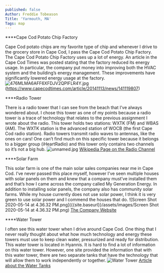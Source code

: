 ```yaml
---
published: false
Author: Freddie Tobeason
Title: 'Yarmouth, MA'
Tags: map
---
```

****Cape Cod Potato Chip Factory

Cape Cod potato chips are my favorite type of chip and whenever I drive to the grocery store in Cape Cod, I pass the Cape Cod Potato Chip Factory. The Cape Cod Potato Chip Factory uses up a lot of energy. An article in the Cape Cod Times was posted stating that the factory reduced its energy usage. In particular, the company put money into improving both the HVAC system and the building’s energy management. These improvements have significantly lowered energy usage at the factory.![476MLMA6AFF6XFDJV2QPIFLR4Y.jpg]({{site.baseurl}}/assets/images/476MLMA6AFF6XFDJV2QPIFLR4Y.jpg)
(https://www.capecodtimes.com/article/20141113/news/141119807)

****Radio Tower

There is a radio tower that I can see from the beach that I’ve always wondered about. I chose this tower as one of my points because a radio tower is a trace of technology that relates to the previous assignment I wrote about the radio. This tower holds two stations: WXTK (FM) and WBAS (AM). The WXTK station is the advanced station of WOCB (the first Cape Cod radio station). Radio towers transmit radio waves to antennas, like the ones on cars! One can’t find much on this specific tower because it belongs to a bigger group (iHeartRadio) and this tower only contains two channels so it’s not a big hub. ![unnamed.jpg]({{site.baseurl}}/assets/images/unnamed.jpg)
[Wikipedia Page on the Radio Channel](https://en.wikipedia.org/wiki/WXTK#History)

****Solar Farm

This solar farm is one of the main solar sales companies near me in Cape Cod. I’ve never passed this place myself, however I’ve seen multiple houses with solar panels on them and knew that a company must’ve installed them and that’s how I came across the company called My Generation Energy. In addition to installing solar panels, the company also has community solar farms. While my house currently does not use solar power, I think it is very green  to use solar power and I commend the houses that do. ![Screen Shot 2020-05-14 at 4.36.32 PM.png]({{site.baseurl}}/assets/images/Screen Shot 2020-05-14 at 4.36.32 PM.png) [The Company Website](https://www.mygenerationenergy.com/commercial/)

****Water Tower

I often see this water tower when I drive around Cape Cod. One thing that I never really thought about what how much technology and energy these towers must use to keep clean water, pressurized and ready for distribution. This water tower is located in Hyannis. It is hard to find a lot of information on this water tower. However, one site provided the information that with this water tower, there are two separate tanks that have the technology that will allow them to work independently or together. ![Water Tower]({{site.baseurl}}/assets/images/slider-hyannis1.jpg)
[Article about the Water Tanks](https://www.dntanks.com/projects/two-storage-tanks-for-the-hyannis-water-system-in-barnstable-ma/)
